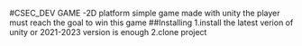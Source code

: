 #CSEC_DEV GAME
-2D platform simple game made with unity the player must reach the goal to win this game 
##Installing
1.install the latest verion of unity or 2021-2023 version is enough
2.clone project

